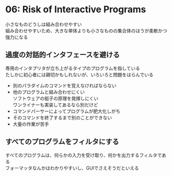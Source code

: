 # 06: Risk of Interactive Programs

小さなものどうしは組み合わせやすい  
組み合わせやすいため、大きな単体よりも小さなものの集合体のほうが柔軟かつ強力になる

## 過度の対話的インタフェースを避ける

専用のインタプリタが立ち上がるタイプのプログラムを指している  
たしかに初心者には親切かもしれないが、いろいろと問題をはらんでいる

- 別のパラダイムのコマンドを覚えなければならない
- 他のプログラムと組み合わせにくい  
ソフトウェアの梃子の原理を発揮しにくい  
ワンライナーも実装してあるなら別だけど
- コマンドパーサーによってプログラムが肥大化しがち
- そのコマンドを終了するまで別のことができない
- 大量の作業が苦手

## すべてのプログラムをフィルタにする

すべてのプログラムは、何らかの入力を受け取り、何かを出力するフィルタである  
フォーマッタなんかはわかりやすいし、GUIでさえそうだといえる